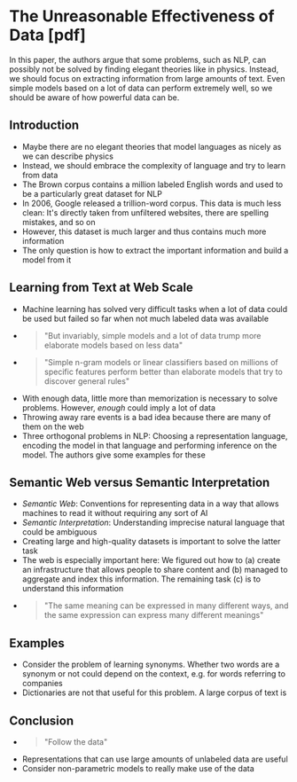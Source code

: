 # The Unreasonable Effectiveness of Data [pdf]

In this paper, the authors argue that some problems, such as NLP,  can possibly not be solved by finding elegant theories like in physics. Instead, we should focus on extracting information from large amounts of text. Even simple models based on a lot of data can perform extremely well, so we should be aware of how powerful data can be.

## Introduction
* Maybe there are no elegant theories that model languages as nicely as we can describe physics
* Instead, we should embrace the complexity of language and try to learn from data
* The Brown corpus contains a million labeled English words and used to be a particularly great dataset for NLP
* In 2006, Google released a trillion-word corpus. This data is much less clean: It's directly taken from unfiltered websites, there are spelling mistakes, and so on
* However, this dataset is much larger and thus contains much more information
* The only question is how to extract the important information and build a model from it

## Learning from Text at Web Scale
* Machine learning has solved very difficult tasks when a lot of data could be used but failed so far when not much labeled data was available
* > "But invariably, simple models and a lot of data trump more elaborate models based on less data"
* > "Simple n-gram models or linear classifiers based on millions of specific features perform better than elaborate models that try to discover general rules"
* With enough data, little more than memorization is necessary to solve problems. However, *enough* could imply a lot of data
* Throwing away rare events is a bad idea because there are many of them on the web
* Three orthogonal problems in NLP: Choosing a representation language, encoding the model in that language and performing inference on the model. The authors give some examples for these

## Semantic Web versus Semantic Interpretation
* *Semantic Web*: Conventions for representing data in a way that allows machines to read it without requiring any sort of AI
* *Semantic Interpretation*: Understanding imprecise natural language that could be ambiguous
* Creating large and high-quality datasets is important to solve the latter task
* The web is especially important here: We figured out how to (a) create an infrastructure that allows people to share content and (b) managed to aggregate and index this information. The remaining task (c) is to understand this information
* > "The same meaning can be expressed in many different ways, and the same expression can express many different meanings"

## Examples
* Consider the problem of learning synonyms. Whether two words are a synonym or not could depend on the context, e.g. for words referring to companies
* Dictionaries are not that useful for this problem. A large corpus of text is

## Conclusion
* > "Follow the data"
* Representations that can use large amounts of unlabeled data are useful
* Consider non-parametric models to really make use of the data
